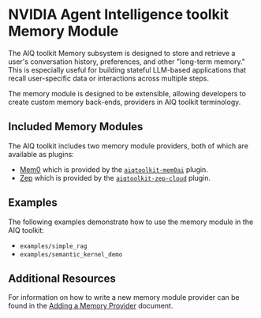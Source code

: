 <!--
SPDX-FileCopyrightText: Copyright (c) 2025, NVIDIA CORPORATION & AFFILIATES. All rights reserved.
SPDX-License-Identifier: Apache-2.0

Licensed under the Apache License, Version 2.0 (the "License");
you may not use this file except in compliance with the License.
You may obtain a copy of the License at

http://www.apache.org/licenses/LICENSE-2.0

Unless required by applicable law or agreed to in writing, software
distributed under the License is distributed on an "AS IS" BASIS,
WITHOUT WARRANTIES OR CONDITIONS OF ANY KIND, either express or implied.
See the License for the specific language governing permissions and
limitations under the License.
-->

# NVIDIA Agent Intelligence toolkit Memory Module

The AIQ toolkit Memory subsystem is designed to store and retrieve a user's conversation history, preferences, and other "long-term memory." This is especially useful for building stateful LLM-based applications that recall user-specific data or interactions across multiple steps.

The memory module is designed to be extensible, allowing developers to create custom memory back-ends, providers in AIQ toolkit terminology.

## Included Memory Modules
The AIQ toolkit includes two memory module providers, both of which are available as plugins:
* [Mem0](https://mem0.ai/) which is provided by the [`aiqtoolkit-mem0ai`](https://pypi.org/project/aiqtoolkit-mem0ai/) plugin.
* [Zep](https://www.getzep.com/) which is provided by the [`aiqtoolkit-zep-cloud`](https://pypi.org/project/aiqtoolkit-zep-cloud/) plugin.

## Examples
The following examples demonstrate how to use the memory module in the AIQ toolkit:
* `examples/simple_rag`
* `examples/semantic_kernel_demo`

## Additional Resources
For information on how to write a new memory module provider can be found in the [Adding a Memory Provider](../extend/memory.md) document.
